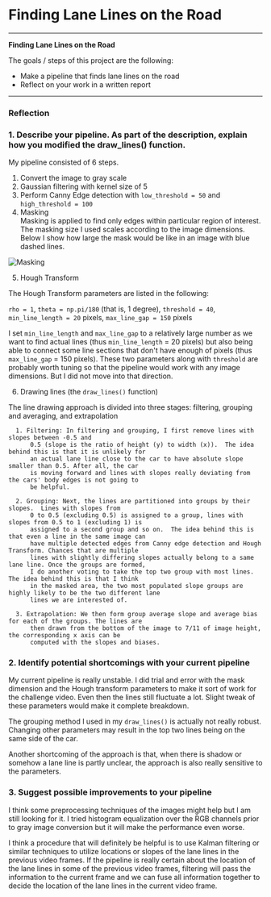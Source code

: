 # **Finding Lane Lines on the Road** 
---

**Finding Lane Lines on the Road**

The goals / steps of this project are the following:
* Make a pipeline that finds lane lines on the road
* Reflect on your work in a written report


[//]: # (Image References)

[image1]: ./figures/masking.png "Masking"

---

### Reflection

### 1. Describe your pipeline. As part of the description, explain how you modified the draw_lines() function.

My pipeline consisted of 6 steps. 

1. Convert the image to gray scale
2. Gaussian filtering with kernel size of 5
3. Perform Canny Edge detection with `low_threshold = 50` and `high_threshold = 100`
4. Masking    
      Masking is applied to find only edges within particular region of interest. The masking size I used scales according to the image dimensions.  Below I show how large the mask would be like in an image with blue dashed lines.
    
![][image1]

5. Hough Transform 

  The Hough Transform parameters are listed in the following: 

  `rho = 1`, `theta = np.pi/180` (that is, 1 degree), `threshold = 40`, `min_line_length = 20` pixels, `max_line_gap = 150` pixels

   I set `min_line_length` and `max_line_gap` to a relatively large number as we want to find actual lines (thus `min_line_length` = 20 pixels) but also being able to connect some line sections that don't have enough of pixels (thus `max_line_gap` = 150 pixels).  These two parameters along with `threshold` are probably worth tuning so that the pipeline would work with any image dimensions.  But I did not move into that direction.

6. Drawing lines (the `draw_lines()` function)
  
  The line drawing approach is divided into three stages: filtering, grouping and averaging, and extrapolation
  
      1. Filtering: In filtering and grouping, I first remove lines with slopes between -0.5 and 
          0.5 (slope is the ratio of height (y) to width (x)).  The idea behind this is that it is unlikely for 
          an actual lane line close to the car to have absolute slope smaller than 0.5. After all, the car 
          is moving forward and lines with slopes really deviating from the cars' body edges is not going to
          be helpful.
          
      2. Grouping: Next, the lines are partitioned into groups by their slopes.  Lines with slopes from 
          0 to 0.5 (excluding 0.5) is assigned to a group, lines with slopes from 0.5 to 1 (excluding 1) is
          assigned to a second group and so on.  The idea behind this is that even a line in the same image can
          have multiple detected edges from Canny edge detection and Hough Transform. Chances that are multiple
          lines with slightly differing slopes actually belong to a same lane line. Once the groups are formed, 
          I do another voting to take the top two group with most lines.  The idea behind this is that I think
          in the masked area, the two most populated slope groups are highly likely to be the two different lane 
          lines we are interested of.
          
      3. Extrapolation: We then form group average slope and average bias for each of the groups. The lines are 
          then drawn from the bottom of the image to 7/11 of image height, the corresponding x axis can be
          computed with the slopes and biases.

### 2. Identify potential shortcomings with your current pipeline

My current pipeline is really unstable.  I did trial and error with the mask dimension and the Hough transform parameters to make it sort of work for the challenge video. Even then the lines still fluctuate a lot. Slight tweak of these parameters would make it complete breakdown.

The grouping method I used in my `draw_lines()` is actually not really robust.  Changing other parameters may result in the top two lines being on the same side of the car.

Another shortcoming of the approach is that, when
there is shadow or somehow a lane line is partly
unclear, the approach is also really sensitive to the parameters.  


### 3. Suggest possible improvements to your pipeline

I think some preprocessing techniques of the images might help but I am still looking for it.  I tried
histogram equalization over the RGB channels prior to
gray image conversion but it will make the performance even worse.  

I think a procedure that will definitely be helpful
is to use Kalman filtering or similar techniques to
utilize locations or slopes of the lane lines in the previous video frames. If the pipeline is really certain about the location of the lane lines in some of the previous video frames, filtering will pass the information to the current frame and we can fuse all information together to decide the location of the lane lines in the current video frame.